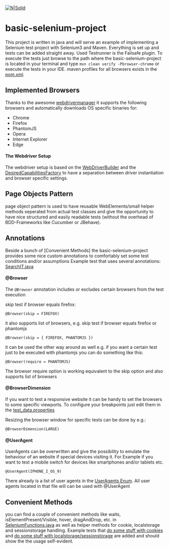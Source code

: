 [![N|Solid](https://api.travis-ci.org/christian-draeger/basic-selenium-project.svg?branch=master)](https://travis-ci.org/christian-draeger/basic-selenium-project)

# basic-selenium-project
This project is written in java and will serve an example of implementing a Selenium test project with Selenium3 and Maven.
Everything is set up and tests can be added straight away.
Used Testrunner is the Failsafe plugin.
To execute the tests just browse to the path where the basic-selenium-project is located in your terminal and type `mvn clean verify -Pbrowser-chrome` or execute the tests in your IDE. maven profiles for all browsers exists in the [pom.xml](https://github.com/christian-draeger/basic-selenium-project/blob/master/pom.xml).

## Implemented Browsers
Thanks to the awesome [webdrivermanager](https://github.com/bonigarcia/webdrivermanager) it supports the following browsers and automatically downloads OS specific binaries for:
* Chrome
* Firefox
* PhantomJS
* Opera
* Internet Explorer
* Edge

#### The Webdriver Setup
The webdriver setup is based on the [WebDriverBuilder](https://github.com/christian-draeger/basic-selenium-project/blob/master/src/main/java/selenium/driver/WebDriverBuilder.java) and the [DesiredCapabilitiesFactory](https://github.com/christian-draeger/basic-selenium-project/blob/master/src/main/java/selenium/driver/DesiredCapabilitiesFactory.java)
to have a separation between driver instantiation and browser specific settings.

## Page Objects Pattern
page object pattern is used to have reusable WebElements/small helper methods seperated from actual test classes and give the opportunity to have nice structured and easily readable tests (without the overhead of BDD-Frameworks like Cucumber or JBehave).

## Annotations
Beside a bunch of [Convenient Methods] the basic-selenium-project provides some nice custom annotations to comfortably set some test conditions and/or assumptions
Example test that uses several annotations: [SearchIT.java](https://github.com/christian-draeger/basic-selenium-project/blob/master/src/test/java/selenium/testcases/SearchIT.java)

#### @Browser
The `@Browser` annotation includes or excludes certain browsers from the test execution

skip test if browser equals firefox:
```
@Browser(skip = FIREFOX)
```

it also supports list of browsers, e.g. skip test if browser equals firefox or phantomjs
```
@Browser(skip = { FIREFOX, PHANTOMJS })
```

it can be used the other way around as well e.g. if you want a certain test just to be executed with phantomjs you can do something like this:
```
@Browser(require = PHANTOMJS)
```
The browser require option is working equivalent to the skip option and also supports list of browsers

#### @BrowserDimension
If you want to test a responsive website it can be handy to set the browsers to some specific viewports.
To configure your breakpoints just edit them in the [test_data.properties](https://github.com/christian-draeger/basic-selenium-project/blob/master/src/test/resources/test_data.properties)

Resizing the browser window for specific tests can be done by e.g.:
``` 
@BrowserDimension(LARGE)
```

#### @UserAgent
UserAgents can be overwritten and give the possibility to emulate the behaviour of an website if special devices visiting it.
For Example if you want to test a mobile switch for devices like smartphones and/or tablets etc.
``` 
@UserAgent(IPHONE_I_OS_9)
```
There already is a list of user agents in the [UserAgents Enum](https://github.com/christian-draeger/basic-selenium-project/blob/master/src/main/java/selenium/driver/UserAgents.java).
All user agents located in that file will can be used with @UserAgent


## Convenient Methods
you can find a couple of convenient methods like waits, isElementPresent/Visible, hover, dragAndDrop, etc. in [SeleniumFunctions.java](https://github.com/christian-draeger/basic-selenium-project/blob/master/src/main/java/selenium/SeleniumFunctions.java) 
as well as helper methods for cookie, localstorage and sessionstorage handling.
Example tests that [do some stuff with cookies](https://github.com/christian-draeger/basic-selenium-project/blob/master/src/test/java/selenium/testcases/DoSomeThingWithCookiesIT.java)
and [do some stuff with localstorage/sessionstorage](https://github.com/christian-draeger/basic-selenium-project/blob/master/src/test/java/selenium/testcases/DoSomeThingWithLocalStorageIT.java)
are added and should show the the usage self-evident.
